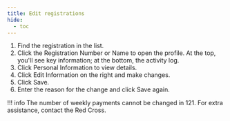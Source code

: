 ```yaml
---
title: Edit registrations
hide:
  - toc
---
```


1. Find the registration in the list.
2. Click the Registration Number or Name to open the profile.
   At the top, you'll see key information; at the bottom, the activity log.
3. Click Personal Information to view details.
4. Click Edit Information on the right and make changes.
5. Click Save.
6. Enter the reason for the change and click Save again.

!!! info
    The number of weekly payments cannot be changed in 121. For extra assistance, contact the Red Cross.
